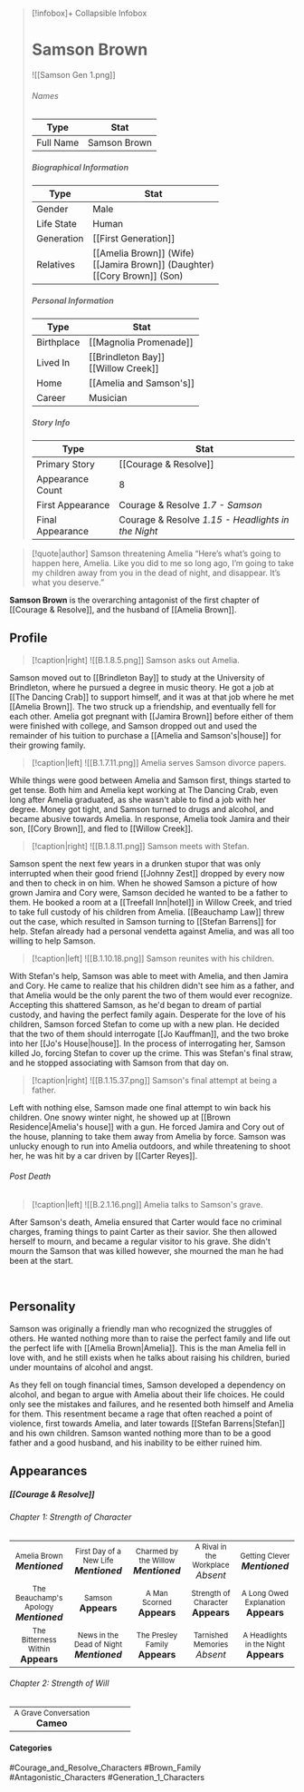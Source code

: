 > [!infobox]+ Collapsible Infobox
> # Samson Brown
> ![[Samson Gen 1.png]] 
> ###### Names 
> | Type | Stat | 
> | ---- | ---- | 
> | Full Name | Samson Brown | 
>
> ##### Biographical Information
> | Type | Stat | 
> | ---- | ---- | 
> | Gender | Male | 
> | Life State | Human |
> | Generation | [[First Generation]] |
> | Relatives | [[Amelia Brown]] (Wife)<br>[[Jamira Brown]] (Daughter)<br>[[Cory Brown]] (Son)|
> 
> ##### Personal Information
> | Type | Stat | 
> | ---- | ---- | 
> | Birthplace | [[Magnolia Promenade]] | 
> | Lived In | [[Brindleton Bay]] <br>[[Willow Creek]]| 
> | Home | [[Amelia and Samson's]] | 
> | Career | Musician | 
> 
> ##### Story Info
> | Type | Stat | 
> | ---- | ---- | 
> | Primary Story | [[Courage & Resolve]] | 
> | Appearance Count | 8 | 
> | First Appearance | Courage & Resolve *1.7 - Samson*
> | Final Appearance | Courage & Resolve *1.15 - Headlights in the Night*

> [!quote|author] Samson threatening Amelia
> “Here’s what’s going to happen here, Amelia. Like you did to me so long ago, I’m going to take my children away from you in the dead of night, and disappear. It’s what you deserve.”

**Samson Brown** is the overarching antagonist of the first chapter of [[Courage & Resolve]], and the husband of [[Amelia Brown]].

## Profile
> [!caption|right]
> ![[B.1.8.5.png]] 
> Samson asks out Amelia.

Samson moved out to [[Brindleton Bay]] to study at the University of Brindleton, where he pursued a degree in music theory. He got a job at [[The Dancing Crab]] to support himself, and it was at that job where he met [[Amelia Brown]]. The two struck up a friendship, and eventually fell for each other. Amelia got pregnant with [[Jamira Brown]] before either of them were finished with college, and Samson dropped out and used the remainder of his tuition to purchase a [[Amelia and Samson's|house]] for their growing family.

> [!caption|left]
> ![[B.1.7.11.png]] 
> Amelia serves Samson divorce papers.

While things were good between Amelia and Samson first, things started to get tense. Both him and Amelia kept working at The Dancing Crab, even long after Amelia graduated, as she wasn't able to find a job with her degree. Money got tight, and Samson turned to drugs and alcohol, and became abusive towards Amelia. In response, Amelia took Jamira and their son, [[Cory Brown]], and fled to [[Willow Creek]].

> [!caption|right]
> ![[B.1.8.11.png]] 
> Samson meets with Stefan.

Samson spent the next few years in a drunken stupor that was only interrupted when their good friend [[Johnny Zest]] dropped by every now and then to check in on him. When he showed Samson a picture of how grown Jamira and Cory were, Samson decided he wanted to be a father to them. He booked a room at a [[Treefall Inn|hotel]] in Willow Creek, and tried to take full custody of his children from Amelia. [[Beauchamp Law]] threw out the case, which resulted in Samson turning to [[Stefan Barrens]] for help. Stefan already had a personal vendetta against Amelia, and was all too willing to help Samson.

> [!caption|left]
> ![[B.1.10.18.png]] 
> Samson reunites with his children.

With Stefan's help, Samson was able to meet with Amelia, and then Jamira and Cory. He came to realize that his children didn't see him as a father, and that Amelia would be the only parent the two of them would ever recognize. Accepting this shattered Samson, as he'd began to dream of partial custody, and having the perfect family again. Desperate for the love of his children, Samson forced Stefan to come up with a new plan. He decided that the two of them should interrogate [[Jo Kauffman]], and the two broke into her [[Jo's House|house]]. In the process of interrogating her, Samson killed Jo, forcing Stefan to cover up the crime. This was Stefan's final straw, and he stopped associating with Samson from that day on.

> [!caption|right]
> ![[B.1.15.37.png]] 
> Samson's final attempt at being a father.

Left with nothing else, Samson made one final attempt to win back his children. One snowy winter night, he showed up at [[Brown Residence|Amelia's house]] with a gun. He forced Jamira and Cory out of the house, planning to take them away from Amelia by force. Samson was unlucky enough to run into Amelia outdoors, and while threatening to shoot her, he was hit by a car driven by [[Carter Reyes]]. 
######  Post Death

> [!caption|left]
> ![[B.2.1.16.png]] 
> Amelia talks to Samson's grave.

After Samson's death, Amelia ensured that Carter would face no criminal charges, framing things to paint Carter as their savior. She then allowed herself to mourn, and became a regular visitor to his grave. She didn't mourn the Samson that was killed however, she mourned the man he had been at the start.

<br style="clear:both; margin: 0; padding: 0" />

## Personality
Samson was originally a friendly man who recognized the struggles of others. He wanted nothing more than to raise the perfect family and life out the perfect life with [[Amelia Brown|Amelia]]. This is the man Amelia fell in love with, and he still exists when he talks about raising his children, buried under mountains of alcohol and angst.

As they fell on tough financial times, Samson developed a dependency on alcohol, and began to argue with Amelia about their life choices. He could only see the mistakes and failures, and he resented both himself and Amelia for them. This resentment became a rage that often reached a point of violence, first towards Amelia, and later towards [[Stefan Barrens|Stefan]] and his own children. Samson wanted nothing more than to be a good father and a good husband, and his inability to be either ruined him.

## Appearances
##### [[Courage & Resolve]]
###### Chapter 1: Strength of Character

|                                                                              |                                                                                |                                                                            |                                                                        |                                                                            |
| ---------------------------------------------------------------------------- | ------------------------------------------------------------------------------ | -------------------------------------------------------------------------- | ---------------------------------------------------------------------- | -------------------------------------------------------------------------- |
| <center><font size=2>Amelia Brown<br><font size=3>***Mentioned***            | <center><font size=2>First Day of a New Life<br><font size=3>***Mentioned***   | <center><font size=2>Charmed by the Willow<br><font size=3>***Mentioned*** | <center><font size=2>A Rival in the Workplace<br><font size=3>*Absent* | <center><font size=2>Getting Clever<br><font size=3>***Mentioned***        |
| <center><font size=2>The Beauchamp's Apology<br><font size=3>***Mentioned*** | <center><font size=2>Samson<br><font size=3>**Appears**                        | <center><font size=2>A Man Scorned<br><font size=3>**Appears**             | <center><font size=2>Strength of Character<br><font size=3>**Appears** | <center><font size=2>A Long Owed Explanation<br><font size=3>**Appears**   |
| <center><font size=2>The Bitterness Within<br><font size=3>**Appears**       | <center><font size=2>News in the Dead of Night<br><font size=3>***Mentioned*** | <center><font size=2>The Presley Family<br><font size=3>**Appears**        | <center><font size=2>Tarnished Memories<br><font size=3>*Absent*       | <center><font size=2>A Headlights in the Night<br><font size=3>**Appears** |
###### Chapter 2: Strength of Will
|                                                                     |     |     |     |     |
| ------------------------------------------------------------------- | --- | --- | --- | --- |
| <center><font size=2>A Grave Conversation<br><font size=3>**Cameo** |     |     |     |     |
#### Categories
#Courage_and_Resolve_Characters #Brown_Family #Antagonistic_Characters #Generation_1_Characters